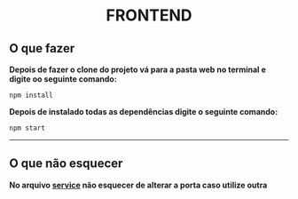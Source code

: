 <h1 align="center"><strong>FRONTEND</strong></h1>


## O que fazer


<b>Depois de fazer o clone do projeto vá para a pasta web no terminal e digite oo seguinte comando: </b>

```
npm install
```

<b>Depois de instalado todas as dependências digite o seguinte comando:</b> 

```
npm start
``` 

---

## O que não esquecer

<b>No arquivo [service](https://github.com/GALSANTA/api_with_node/blob/master/web/src/service/api.js) não esquecer de alterar a porta caso utilize outra</b> 


